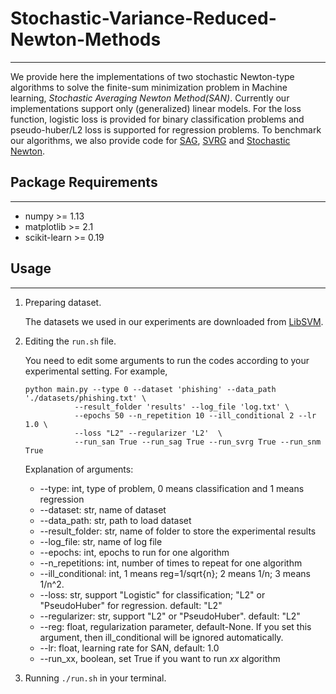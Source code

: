 # Stochastic-Variance-Reduced-Newton-Methods
---

We provide here the implementations of two stochastic Newton-type algorithms to solve the finite-sum minimization problem in Machine learning, *Stochastic Averaging  Newton Method(SAN)*. Currently our implementations support only (generalized) linear models. For the loss function, logistic loss is provided for binary classification problems and pseudo-huber/L2 loss is supported for regression problems. To benchmark our algorithms, we also provide code for [SAG][sag], [SVRG][svrg] and [Stochastic Newton][snm].


## Package Requirements
---

+ numpy >= 1.13
+ matplotlib >= 2.1
+ scikit-learn >= 0.19


## Usage
---

1. Preparing dataset.

	The datasets we used in our experiments are downloaded from [LibSVM](https://www.csie.ntu.edu.tw/~cjlin/libsvmtools/datasets/binary.html). 

2. Editing the `run.sh` file.

	You need to edit some arguments to run the codes according to your experimental setting. For example,
	```
	python main.py --type 0 --dataset 'phishing' --data_path './datasets/phishing.txt' \
		       --result_folder 'results' --log_file 'log.txt' \
		       --epochs 50 --n_repetition 10 --ill_conditional 2 --lr 1.0 \
		       --loss "L2" --regularizer 'L2'  \
		       --run_san True --run_sag True --run_svrg True --run_snm True
	```

	Explanation of arguments:

	+  --type: int, type of problem, 0 means classification and 1 means regression
	+  --dataset: str, name of dataset
 	+  --data_path: str, path to load dataset
 	+  --result_folder: str, name of folder to store the experimental results
 	+  --log_file: str, name of log file
 	+  --epochs: int, epochs to run for one algorithm
 	+  --n_repetitions: int, number of times to repeat for one algorithm
 	+  --ill_conditional: int, 1 means reg=1/sqrt{n}; 2 means 1/n; 3 means 1/n^2.
 	+  --loss: str, support "Logistic" for classification; "L2" or "PseudoHuber" for regression. default: "L2"
 	+  --regularizer: str, support "L2" or "PseudoHuber". default: "L2"
 	+  --reg: float, regularization parameter, default-None. If you set this argument, then ill_conditional will be ignored automatically.
 	+  --lr: float, learning rate for SAN, default: 1.0
 	+  --run_xx, boolean, set True if you want to run *xx* algorithm


3. Running  `./run.sh` in your terminal.



[sag]: https://arxiv.org/abs/1309.2388
[svrg]: https://papers.nips.cc/paper/2013/file/ac1dd209cbcc5e5d1c6e28598e8cbbe8-Paper.pdf
[snm]: https://arxiv.org/abs/1912.01597
